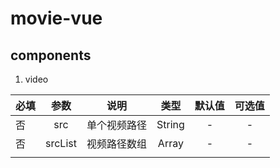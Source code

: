 # movie-vue

## components

1. video

| 必填 |  参数   |     说明     |  类型  | 默认值 | 可选值 |
| ---- | :-----: | :----------: | :----: | :----: | :----: |
| 否   |   src   | 单个视频路径 | String |   -    |   -    |
| 否   | srcList | 视频路径数组 | Array  |   -    |   -    |
|      |         |              |        |        |        |

